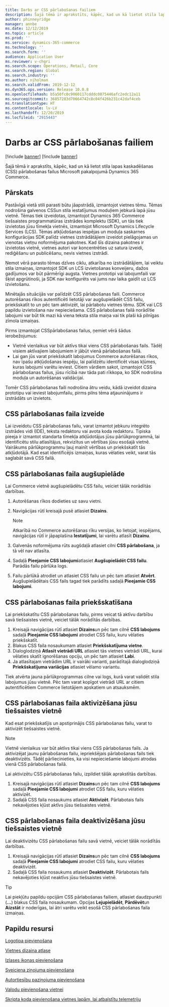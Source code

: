 ```yaml
---
title: Darbs ar CSS pārlabošanas failiem
description: Šajā tēmā ir aprakstīts, kāpēc, kad un kā lietot stila lapas kaskadēšanas (CSS) pārlabošanas failus Microsoft pakalpojumā Dynamics 365 Commerce.
author: phinneyridge
manager: annbe
ms.date: 12/12/2019
ms.topic: article
ms.prod: ''
ms.service: dynamics-365-commerce
ms.technology: ''
ms.search.form: ''
audience: Application User
ms.reviewer: v-chgri
ms.search.scope: Operations, Retail, Core
ms.search.region: Global
ms.search.industry: ''
ms.author: niholman
ms.search.validFrom: 2019-12-12
ms.dyn365.ops.version: Release 10.0.8
ms.openlocfilehash: b5a50fc0c9060117cdddc0875446afc2edc12a11
ms.sourcegitcommit: 36857283d70664742c8c04f426b231c42daf4ceb
ms.translationtype: HT
ms.contentlocale: lv-LV
ms.lasthandoff: 12/20/2019
ms.locfileid: "2915443"
---
```

# <a name="work-with-css-override-files"></a>Darbs ar CSS pārlabošanas failiem

[!include [banner](includes/preview-banner.md)]
[!include [banner](includes/banner.md)]

Šajā tēmā ir aprakstīts, kāpēc, kad un kā lietot stila lapas kaskadēšanas (CSS) pārlabošanas failus Microsoft pakalpojumā Dynamics 365 Commerce.

## <a name="overview"></a>Pārskats

Pastāvīgā vietā stili parasti būtu jāapstrādā, izmantojot vietnes tēmu. Tēmas nodrošina galvenos CSSun stila iestatījumus moduļiem jebkurā lapā jūsu vietnē. Tēmas tiek izveidotas, izmantojot Dynamics 365 Commerce tiešsaistes programmatūras izstrādes komplektu (SDK), un tās tiek izvietotas jūsu tīmekļa vietnēs, izmantojot Microsoft Dynamics Lifecycle Services (LCS). Tēmas atkļūdošanas iespējas un moduļa saskarnes konfigurācijas SDK palīdz vietnes izstrādātājiem izveidot pielāgojamas un vienotas vietņu noformējuma pakotnes. Kad šīs dizaina pakotnes ir izvietotas vietnē, vietnes autori var koncentrēties uz satura izveidi, rediģēšanu un publicēšanu, nevis vietnes izstrādi.

Ņemot vērā parasto tēmas dzīves ciklu, atkarība no izstrādātājiem, lai veiktu stila izmaiņas, izmantojot SDK un LCS izvietošanas konveijeru, dažos gadījumos var būt pārmērīgi augsta. Vietnes prototipi vai labojumfaili var šķist apgrūtinoši, ja SDK nav konfigurēts vai jums nav laika gaidīt uz LCS izvietošanu.

Minētajās situācijās var palīdzēt CSS pārlabošanas faili. Commerce autorēšanas rīkos autentificēti lietotāji var augšupielādēt CSS failu, priekšskatīt to un pēc tam aktivizēt, lai pārlabotu vietnes tēmu. SDK vai LCS papildu izvietošana nav nepieciešama. CSS pārlabošanas failā norādītie labojumi var būt tik mazi kā viena teksta stila maiņa vai tik plaši kā pilnīgas zīmola izmaiņas.

Pirms izmantojat CSSpārlabošanas failus, ņemiet vērā šādus ierobežojumus:

- Vietnē vienlaikus var būt aktīvs tikai viens CSS pārlabošanas fails. Tādēļ visiem aktīvajiem labojumiem ir jābūt vienā pārlabošanas failā.
- Lai gan jūs varat priekšskatīt labojumus Commerce autorēšanas rīkos, nav īpašu atkļūdošanas iespēju, lai palīdzētu identificēt visas kļūmes, kuras labojumi varētu ieviest. Citiem vārdiem sakot, izmantojot CSS pārlabošanas failus, jūsu rīcībā nav tāda pati rīkkopa, ko SDK nodrošina moduļa un autorēšanas validācijai.

Tomēr CSS pārlabošanas faili nodrošina ātru veidu, kādā izveidot dizaina prototipu vai ieviest labojumfailu, pirms pilns tēma atjauninājums ir izstrādāts un izvietots.

## <a name="create-a-css-override-file"></a>CSS pārlabošanas faila izveide

Lai izveidotu CSS pārlabošanas failu, varat izmantot jebkuru integrēto izstrādes vidi (IDE), teksta redaktoru vai avota koda redaktoru. Tipiska pieeja ir izmantot standarta tīmekļa atkļūdotājus jūsu pārlūkprogrammā, lai identificētu stilu atlasītājus, rekvizītus un vērtības jūsu esošajā vietnē. Vairākums pārlūkprogrammu ļauj mainīt vērtības un priekšskatīt tās atkļūdotājā. Kad esat identificējis izmaiņas, kuras vēlaties veikt, varat tās saglabāt savā CSS failā.

## <a name="upload-a-css-override-file"></a>CSS pārlabošanas faila augšupielāde

Lai Commerce vietnē augšupielādētu CSS failu, veiciet tālāk norādītās darbības.

1. Autorēšanas rīkos dodieties uz savu vietni.
1. Navigācijas rūtī kreisajā pusē atlasiet **Dizains**.

    > [!NOTE]
    > Atkarībā no Commerce autorēšanas rīku versijas, ko lietojat, iespējams, navigācijas rūtī ir jāpaplašina **Iestatījumi**, lai varētu atlasīt **Dizainu**.

1. Galvenās noformējuma rūts augšdaļā atlasiet cilni **CSS pārlabošana**, ja tā vēl nav atlasīta.
1. Sadaļā **Pieejamie CSS labojumi**atlasiet **Augšupielādēt CSS failu**. Parādās failu pārlūka logs.
1. Failu pārlūkā atrodiet un atlasiet CSS failu un pēc tam atlasiet **Atvērt**. Augšupielādētais CSS fails tagad tiek parādīts sadaļā **Pieejamie CSS labojumi**.

## <a name="preview-a-css-override-file"></a>CSS pārlabošanas faila priekšskatīšana

Lai priekšskatītu CSS pārlabošanas failu, pirms veicat tā aktīvu darbību savā tiešsaistes vietnē, veiciet tālāk norādītās darbības.

1. Kreisajā navigācijas rūtī atlasiet  **Dizains**un pēc tam cilnē **CSS labojums** sadaļā **Pieejamie CSS labojumi** atrodiet CSS failu, kuru vēlaties priekšskatīt.
1. Blakus CSS faila nosaukumam atlasiet **Priekšskatījuma vietne**.
1. Dialoglodziņā **Atlasīt vietrādi URL** atlasiet tās vietnes vietrādi URL, kurai vēlaties skatīt ignorēšanas opciju, un pēc tam atlasiet **Labi**.
1. Ja atlasītajam vietrādim URL ir vairāki varianti, parādītajā dialoglodziņā **Priekšskatījuma variācijas** atlasiet vēlamo variantu.

Tiek atvērta jauna pārlūkprogrammas cilne vai logs, kurā varat validēt stila labojumus jūsu vietnē. Pēc tam varat kopīgot vietrādi URL ar citiem autentificētiem Commerce lietotājiem apskatiem un atsauksmēm.

## <a name="activate-a-css-override-file-on-your-live-site"></a>CSS pārlabošanas faila aktivizēšana jūsu tiešsaistes vietnē

Kad esat priekšskatījis un apstiprinājis CSS pārlabošanas failu, varat to aktivizēt tiešsaistes vietnē.

> [!NOTE]
> Vietnē vienlaikus var būt aktīvs tikai viens CSS pārlabošanas fails. Ja aktivizējat jaunu pārlabošanas failu, iepriekšējais pārlabošanas fails tiek deaktivizēts. Tādēļ pārliecinieties, ka visi nepieciešamie labojumi atrodas vienā CSS pārlabošanas failā.

Lai aktivizētu CSS pārlabošanas failu, izpildiet tālāk aprakstītās darbības.

1. Kreisajā navigācijas rūtī atlasiet  **Dizains**un pēc tam cilnē **CSS labojums** sadaļā **Pieejamie CSS labojumi** atrodiet CSS failu, kuru vēlaties aktivizēt.
1. Sadaļā CSS faila nosaukums atlasiet **Aktivizēt**. Pārlabotais fails nekavējoties kļūst aktīvs jūsu tiešsaistes vietnē.

## <a name="deactivate-a-css-override-file-on-your-live-site"></a>CSS pārlabošanas faila deaktivizēšana jūsu tiešsaistes vietnē

Lai deaktivizētu CSS pārlabošanas failu savā vietnē, veiciet tālāk norādītās darbības.

1. Kreisajā navigācijas rūtī atlasiet  **Dizains**un pēc tam cilnē **CSS labojums** sadaļā **Pieejamie CSS labojumi** atrodiet CSS failu, kuru vēlaties deaktivizēt.
1. Sadaļā CSS faila nosaukums atlasiet **Deaktivizēt**. Pārlabotais fails nekavējoties kļūst neaktīvs jūsu tiešsaistes vietnē.

> [!TIP]
> Lai piekļūtu papildu opcijām CSS pārlabošanas failiem, atlasiet daudzpunkti (**...**) blakus CSS faila nosaukumam. Opcijas **Lejupielādēt**, **Pārdēvēt**un **Aizstāt** ir noderīgas, lai ātri varētu veikt esošā CSS pārlabošanas faila izmaiņas.

## <a name="additional-resources"></a>Papildu resursi

[Logotipa pievienošana](add-logo.md)

[Vietnes dizaina atlase](select-site-theme.md)

[Izlases ikonas pievienošana](add-favicon.md)

[Sveiciena ziņojuma pievienošana](add-welcome-message.md)

[Autortiesību paziņojuma pievienošana](add-copyright-notice.md)

[Valodu pievienošana vietnei](add-languages-to-site.md)

[Skripta koda pievienošana vietnes lapām, lai atbalstītu telemetriju](add-telemetry.md)

